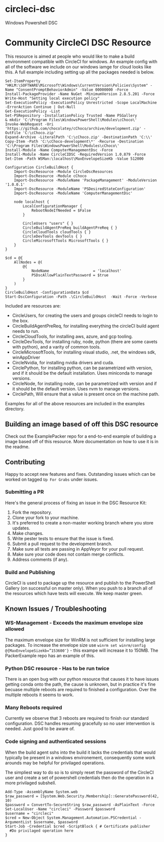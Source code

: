 # circleci-dsc
Windows Powershell DSC


# Community CircleCI DSC Resource

This resource is aimed at people who would like to make a build environment compatible with CircleCI for windows. An example config with all of the software we include on our windows iamge for cloud looks like this. A full example including setting up all the packages needed is below.

```pwsh
Set-ItemProperty "HKLM:\SOFTWARE\Microsoft\Windows\CurrentVersion\Policies\System" -Name "ConsentPromptBehaviorAdmin" -Value 00000000 -Force
Install-PackageProvider -Name NuGet -MinimumVersion 2.8.5.201 -Force
Write-Host "Setting local execution policy"
Set-ExecutionPolicy -ExecutionPolicy Unrestricted -Scope LocalMachine  -ErrorAction Continue | Out-Null
Get-ExecutionPolicy -List
Set-PSRepository -InstallationPolicy Trusted -Name PSGallery
& mkdir 'C:\Program Files\WindowsPowerShell\Modules\cChoco\'
Invoke-WebRequest -Uri 'https://github.com/chocolatey/cChoco/archive/development.zip' -OutFile 'C:\cChoco.zip'
Expand-Archive -LiteralPath 'C:\cChoco.zip' -DestinationPath 'C:\\'
Copy-Item -Path 'C:\cChoco-development\*' -Recurse -Destination 'C:\Program Files\WindowsPowerShell\Modules\cChoco\'
Install-Module -Name ComputerManagementDsc -Force
Install-Module -Name CircleCIDSC -RequiredVersion 1.0.879 -Force
Set-Item -Path WSMan:\localhost\MaxEnvelopeSizeKb -Value 512000

Configuration CircleBuildHost {
    Import-DscResource -Module CircleDscResources
    Import-DscResource -Module cChoco
    Import-DscResource -ModuleName 'PackageManagement' -ModuleVersion '1.0.0.1'
    Import-DscResource -ModuleName 'PSDesiredStateConfiguration'
    Import-DscResource -ModuleName 'ComputerManagementDsc'

    node localhost {
        LocalConfigurationManager {
            RebootNodeIfNeeded = $False
        }

        CircleUsers "users" { }
        CircleBuildAgentPreReq buildAgentPreReq { }
        CircleCloudTools cloudTools { }
        CircleDevTools devTools { }
        CircleMicrosoftTools MicrosoftTools { }
    }
}

$cd = @{
    AllNodes = @(
        @{
            NodeName                    = 'localhost'
            PSDscAllowPlainTextPassword = $true
        }
    )
}
CircleBuildHost -ConfigurationData $cd
Start-DscConfiguration -Path .\CircleBuildHost  -Wait -Force -Verbose
```
Included are resources are:

* CircleUsers, for creating the users and groups circleCI needs to login to the box.
* CircleBuildAgentPreReq, for installing everything the circleCI build agent needs to run.
* CircleCloudTools, for installing aws, azure, and gcp tooling.
* CircleDevTools, for installing ruby, node, python (there are some cavets with python), and a varity of common tools.
* CircleMicrosoftTools, for installing visual studio, .net, the windows sdk, winAppDriver
* CircleNvidia, for installing nvidia drivers and cuda. 
* CirclePython, for installing python, can be parametrized with version, and if it should be the default installation. Uses miniconda to manage versions.
* CircleNode,   for installing node, can be parametrized with version and if it should be the default version. Uses nvm to manage versions.
* CirclePath,   Will ensure that a value is present once on the machine path.

Examples for all of the above resources are included in the examples directory.

## Building an image based of off this DSC resource

Check out the ExamplePacker repo for a end-to-end example of building a image based off of this resource. More documentation on how to use it is in the readme.

## Contributing

Happy to accept new features and fixes. Outstanding issues which can be worked on tagged `Up For Grabs` under issues.

### Submitting a PR

Here's the general process of fixing an issue in the DSC Resource Kit:
1. Fork the repository.
3. Clone your fork to your machine.
4. It's preferred to create a non-master working branch where you store updates.
5. Make changes.
6. Write pester tests to ensure that the issue is fixed.
7. Submit a pull request to the development branch.
8. Make sure all tests are passing in AppVeyor for your pull request.
9. Make sure your code does not contain merge conflicts.
10. Address comments (if any).

### Build and Publishing

CircleCI is used to package up the resource and publish to the PowerShell Gallery (on successful on master only). When you push to a branch all of the resources which have tests will execute. We keep master green.

## Known Issues / Troubleshooting

### WS-Management - Exceeds the maximum envelope size allowed

The maximum envelope size for WinRM is not sufficient for installing large packages. To increase the envelope size use `winrm set winrm/config @{MaxEnvelopeSizekb=”153600″}` - this exampe will increase it to 150MB. The PackerExample repo has an example of this.

### Python DSC resource - Has to be run twice

There is an open bug with our python resource that causes it to have issues getting conda onto the path, the cause is unknown, but in practice it's fine becuase multiple reboots are required to finished a configuration. Over the multiple reboots it seems to work.

### Many Reboots required
Currently we observe that 3 reboots are required to finish our standard configuration. DSC handles resuming gracefully so no user intervention is needed. Just good to be aware of.

### Code signing and authenticated sessions
When the build agent sshs into the build it lacks the credentials that would typically be present in a windows environement, consequently some work arounds may be helpful for privilaged operations.

The simpliest way to do so is to simply reset the password of the CircleCI user and create a set of powershell credentials then do the operation in a more privilaged subshell.

```pwsh
Add-Type -AssemblyName System.web
$raw_password = [System.Web.Security.Membership]::GeneratePassword(42, 10)
$password = ConvertTo-SecureString $raw_password -AsPlainText -Force
Set-LocalUser -Name "circleci" -Password $password
$username = "circleci"
$cred = New-Object System.Management.Automation.PSCredential -ArgumentList $username, $password
Start-Job -Credential $cred -ScriptBlock { # Certificate publisher
  #Do privilaged operation here
}

```



